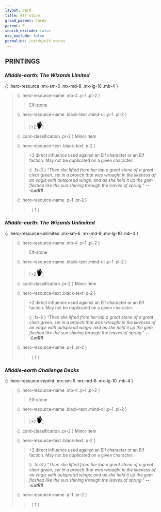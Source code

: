 ```yaml
---
layout: card
title: Elf-stone
grand_parent: Cards
parent: E
search_exclude: false
nav_exclude: false
permalink: /cards/elf-stone/
---
```


## PRINTINGS


### _Middle-earth: The Wizards Limited_

{: .hero-resource .mx-sm-6 .mx-md-8 .mx-lg-10 .mb-4 }
> {: .hero-resource-name .mb-4 .p-1 .pl-2 }
> > <div class="card-mp"></div>
> > <div class="card-name">Elf-stone</div>
>
> {: .hero-resource-name .black-text .mind-di .p-1 .pl-2 }
> > [+2![](/assets/images/di.svg)]
>
> {: .card-classification .pr-2 }
> Minor Item
>
> {: .hero-resource-text .black-text .p-2 }
> > +2 direct influence used against an Elf character or an Elf faction. May not be duplicated on a given character. 
> > 
> > {: .fs-3 } 
> > _“Then she lifted from her lap a great stone of a great clear green, set in a brooch that was wrought in the likeness of an eagle with outspread wings; and as she held it up the gem flashed like the sun shining through the leaves of spring."_ ***---&#65279;LotRII***
> 
> {: .hero-resource-name .p-1 .pr-2 }
> > <div class="card-shield"></div>
> > <div class="card-corruption">〔 1 〕</div>

### _Middle-earth: The Wizards Unlimited_

{: .hero-resource-unlimited .mx-sm-6 .mx-md-8 .mx-lg-10 .mb-4 }
> {: .hero-resource-name .mb-4 .p-1 .pl-2 }
> > <div class="card-mp"></div>
> > <div class="card-name">Elf-stone</div>
>
> {: .hero-resource-name .black-text .mind-di .p-1 .pl-2 }
> > [+2![](/assets/images/di.svg)]
>
> {: .card-classification .pr-2 }
> Minor Item
>
> {: .hero-resource-text .black-text .p-2 }
> > +2 direct influence used against an Elf character or an Elf faction. May not be duplicated on a given character. 
> > 
> > {: .fs-3 } 
> > _“Then she lifted from her lap a great stone of a great clear green, set in a brooch that was wrought in the likeness of an eagle with outspread wings; and as she held it up the gem flashed like the sun shining through the leaves of spring."_ ***---&#65279;LotRII***
> 
> {: .hero-resource-name .p-1 .pr-2 }
> > <div class="card-shield"></div>
> > <div class="card-corruption">〔 1 〕</div>

### _Middle-earth Challenge Decks_

{: .hero-resource-reprint .mx-sm-6 .mx-md-8 .mx-lg-10 .mb-4 }
> {: .hero-resource-name .mb-4 .p-1 .pl-2 }
> > <div class="card-mp"></div>
> > <div class="card-name">Elf-stone</div>
>
> {: .hero-resource-name .black-text .mind-di .p-1 .pl-2 }
> > [+2![](/assets/images/di.svg)]
>
> {: .card-classification .pr-2 }
> Minor Item
>
> {: .hero-resource-text .black-text .p-2 }
> > +2 direct influence used against an Elf character or an Elf faction. May not be duplicated on a given character. 
> > 
> > {: .fs-3 } 
> > _“Then she lifted from her lap a great stone of a great clear green, set in a brooch that was wrought in the likeness of an eagle with outspread wings; and as she held it up the gem flashed like the sun shining through the leaves of spring."_ ***---&#65279;LotRII***
> 
> {: .hero-resource-name .p-1 .pr-2 }
> > <div class="card-shield"></div>
> > <div class="card-corruption">〔 1 〕</div>
